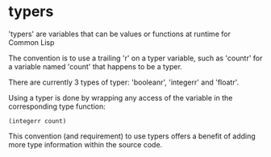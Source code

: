 # typers

'typers' are variables that can be values or functions at runtime for Common Lisp

The convention is to use a trailing 'r' on a typer variable, such as 'countr' for a variable named 'count' that happens to be a typer.

There are currently 3 types of typer: 'booleanr', 'integerr' and 'floatr'.

Using a typer is done by wrapping any access of the variable in the corresponding type function:

```CL
(integerr count)
```

This convention (and requirement) to use typers offers a benefit of adding more type information within the source code.
